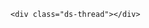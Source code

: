 <!-- Duoshuo Comment BEGIN -->
	<div class="ds-thread"></div>
<div class="ds-thread" data-thread-key="{{ page.id }}" data-title="{{ page.title }}"></div>
<script type="text/javascript">
var duoshuoQuery = {short_name:"darkkate"};
	(function() {
		var ds = document.createElement('script');
		ds.type = 'text/javascript';ds.async = true;
		ds.src = 'http://static.duoshuo.com/embed.js';
		ds.charset = 'UTF-8';
		(document.getElementsByTagName('head')[0] 
		|| document.getElementsByTagName('body')[0]).appendChild(ds);
	})();
	</script>
<!-- Duoshuo Comment END -->

